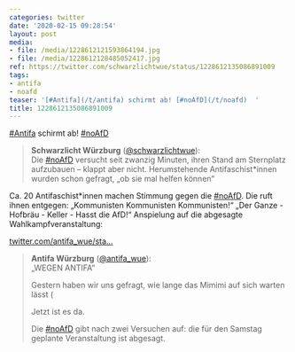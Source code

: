 ```yaml
---
categories: twitter
date: '2020-02-15 09:28:54'
layout: post
media:
- file: /media/1228612121593864194.jpg
- file: /media/1228612128485052417.jpg
ref: https://twitter.com/schwarzlichtwue/status/1228612135086891009
tags:
- antifa
- noafd
teaser: '[#Antifa](/t/antifa) schirmt ab! [#noAfD](/t/noafd)  '
title: 1228612135086891009
---
```

[#Antifa](/t/antifa) schirmt ab! [#noAfD](/t/noafd)  
> <b>Schwarzlicht Würzburg</b> ([@schwarzlichtwue](https://twitter.com/schwarzlichtwue)):  
>Die [#noAfD](/t/noafd) versucht seit zwanzig Minuten, ihren Stand am Sternplatz aufzubauen – klappt aber nicht. Herumstehende Antifaschist\*innen wurden schon gefragt, „ob sie mal helfen können“   


Ca. 20 Antifaschist\*innen machen Stimmung gegen die [#noAfD](/t/noafd). Die ruft ihnen entgegen: „Kommunisten Kommunisten Kommunisten!“
„Der Ganze - Hofbräu - Keller - Hasst die AfD!“
Anspielung auf die abgesagte Wahlkampfveranstaltung:

[twitter.com/antifa_wue/sta…](https://twitter.com/antifa_wue/status/1227981423388307459?s=19)
> <b>Antifa Würzburg</b> ([@antifa_wue](https://twitter.com/antifa_wue)):  
>„WEGEN ANTIFA“  
>  
>  
>  
>Gestern haben wir uns gefragt, wie lange das Mimimi auf sich warten lässt (  
>  
>  
>  
>Jetzt ist es da.  
>  
>  
>  
>Die [#noAfD](/t/noafd) gibt nach zwei Versuchen auf: die für den Samstag geplante Veranstaltung ist abgesagt.  
>  
>   

